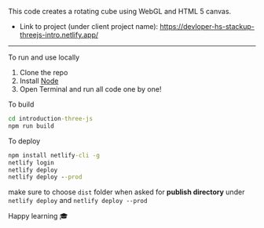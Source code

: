This code creates a rotating cube using WebGL and HTML 5 canvas.

* Link to project (under client project name): https://devloper-hs-stackup-threejs-intro.netlify.app/
---

To run and use locally

1. Clone the repo
2. Install [Node](https://nodejs.org/en/download/package-manager/current)
3. Open Terminal and run all code one by one!

To build
```cmd
cd introduction-three-js
npm run build
```

To deploy
```cmd
npm install netlify-cli -g
netlify login
netlify deploy
netlify deploy --prod
```

make sure to choose `dist` folder when asked for **publish directory** under `netlify deploy` and `netlify deploy --prod`

Happy learning 🎓
